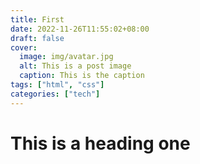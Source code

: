 ```yaml
---
title: First
date: 2022-11-26T11:55:02+08:00
draft: false
cover:
  image: img/avatar.jpg
  alt: This is a post image
  caption: This is the caption
tags: ["html", "css"]
categories: ["tech"]
---
```


# This is a heading one
